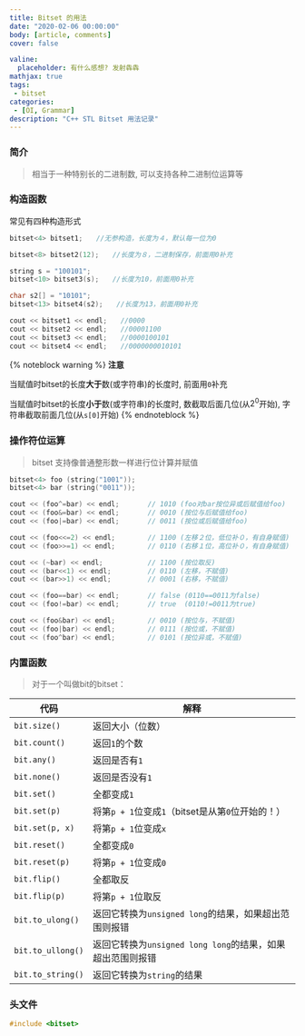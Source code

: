 ```yaml
---
title: Bitset 的用法
date: "2020-02-06 00:00:00"
body: [article, comments]
cover: false

valine:
  placeholder: 有什么感想? 发射犇犇
mathjax: true
tags:
 - bitset
categories:
 - [OI, Grammar]
description: "C++ STL Bitset 用法记录"
---
```


### 简介

> 相当于一种特别长的二进制数, 可以支持各种二进制位运算等

### 构造函数

常见有四种构造形式

```cpp
bitset<4> bitset1;　　//无参构造，长度为４，默认每一位为0

bitset<8> bitset2(12);　　//长度为８，二进制保存，前面用0补充

string s = "100101";
bitset<10> bitset3(s);　　//长度为10，前面用0补充

char s2[] = "10101";
bitset<13> bitset4(s2);　　//长度为13，前面用0补充

cout << bitset1 << endl;　　//0000
cout << bitset2 << endl;　　//00001100
cout << bitset3 << endl;　　//0000100101
cout << bitset4 << endl;　　//0000000010101
```

{% noteblock warning %}
**注意**

当赋值时bitset的长度**大于**数(或字符串)的长度时, 前面用`0`补充

当赋值时bitset的长度**小于**数(或字符串)的长度时, 数截取后面几位(从$2^0$开始), 字符串截取前面几位(从`s[0]`开始)
{% endnoteblock %}

### 操作符位运算

> bitset 支持像普通整形数一样进行位计算并赋值

```cpp
bitset<4> foo (string("1001"));
bitset<4> bar (string("0011"));

cout << (foo^=bar) << endl;       // 1010 (foo对bar按位异或后赋值给foo)
cout << (foo&=bar) << endl;       // 0010 (按位与后赋值给foo)
cout << (foo|=bar) << endl;       // 0011 (按位或后赋值给foo)

cout << (foo<<=2) << endl;        // 1100 (左移２位，低位补０，有自身赋值)
cout << (foo>>=1) << endl;        // 0110 (右移１位，高位补０，有自身赋值)

cout << (~bar) << endl;           // 1100 (按位取反)
cout << (bar<<1) << endl;         // 0110 (左移，不赋值)
cout << (bar>>1) << endl;         // 0001 (右移，不赋值)

cout << (foo==bar) << endl;       // false (0110==0011为false)
cout << (foo!=bar) << endl;       // true  (0110!=0011为true)

cout << (foo&bar) << endl;        // 0010 (按位与，不赋值)
cout << (foo|bar) << endl;        // 0111 (按位或，不赋值)
cout << (foo^bar) << endl;        // 0101 (按位异或，不赋值)
```

### 内置函数

> 对于一个叫做bit的bitset：

| 代码              | 解释                                                       |
| ----------------- | ---------------------------------------------------------- |
| `bit.size()`      | 返回大小（位数）                                           |
| `bit.count()`     | 返回`1`的个数                                              |
| `bit.any()`       | 返回是否有`1`                                              |
| `bit.none()`      | 返回是否没有`1`                                            |
| `bit.set()`       | 全都变成`1`                                                |
| `bit.set(p)`      | 将第`p + 1`位变成`1`（bitset是从第`0`位开始的！）          |
| `bit.set(p, x)`   | 将第`p + 1`位变成`x`                                       |
| `bit.reset()`     | 全都变成`0`                                                |
| `bit.reset(p)`    | 将第`p + 1`位变成`0`                                       |
| `bit.flip()`      | 全都取反                                                   |
| `bit.flip(p)`     | 将第`p + 1`位取反                                          |
| `bit.to_ulong()`  | 返回它转换为`unsigned long`的结果，如果超出范围则报错      |
| `bit.to_ullong()` | 返回它转换为`unsigned long long`的结果，如果超出范围则报错 |
| `bit.to_string()` | 返回它转换为`string`的结果                                 |



### 头文件

```cpp
#include <bitset>
```
